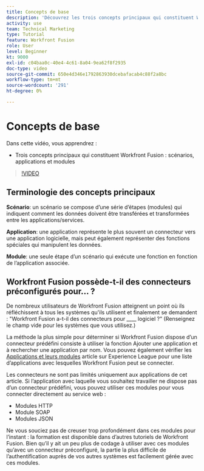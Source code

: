 ```yaml
---
title: Concepts de base
description: 'Découvrez les trois concepts principaux qui constituent Workfront Fusion : les scénarios, les applications et les modules dans [!DNL Adobe Workfront Fusion].'
activity: use
team: Technical Marketing
type: Tutorial
feature: Workfront Fusion
role: User
level: Beginner
kt: 9000
exl-id: c04baa0c-40e4-4c61-8a04-9ea62f8f2935
doc-type: video
source-git-commit: 650e4d346e1792863930dcebafacab4c88f2a8bc
workflow-type: tm+mt
source-wordcount: '291'
ht-degree: 0%

---
```


# Concepts de base

Dans cette vidéo, vous apprendrez :

* Trois concepts principaux qui constituent Workfront Fusion : scénarios, applications et modules

>[!VIDEO](https://video.tv.adobe.com/v/335260/?quality=12&learn=on)

## Terminologie des concepts principaux

**Scénario**: un scénario se compose d’une série d’étapes (modules) qui indiquent comment les données doivent être transférées et transformées entre les applications/services.

**Application**: une application représente le plus souvent un connecteur vers une application logicielle, mais peut également représenter des fonctions spéciales qui manipulent les données.

**Module**: une seule étape d’un scénario qui exécute une fonction en fonction de l’application associée.

## Workfront Fusion possède-t-il des connecteurs préconfigurés pour... ?

De nombreux utilisateurs de Workfront Fusion atteignent un point où ils réfléchissent à tous les systèmes qu&#39;ils utilisent et finalement se demandent : &quot;Workfront Fusion a-t-il des connecteurs pour ____ logiciel ?&quot; (Renseignez le champ vide pour les systèmes que vous utilisez.)

La méthode la plus simple pour déterminer si Workfront Fusion dispose d’un connecteur prédéfini consiste à utiliser la fonction Ajouter une application et à rechercher une application par nom. Vous pouvez également vérifier les [Applications et leurs modules](https://experienceleague.adobe.com/docs/workfront/using/adobe-workfront-fusion/fusion-apps-and-modules/apps-and-their-modules.html?lang=en) article sur Experience League pour une liste d’applications avec lesquelles Workfront Fusion peut se connecter.

Les connecteurs ne sont pas limités uniquement aux applications de cet article. Si l’application avec laquelle vous souhaitez travailler ne dispose pas d’un connecteur prédéfini, vous pouvez utiliser ces modules pour vous connecter directement au service web :

* Modules HTTP
* Module SOAP
* Modules JSON

Ne vous souciez pas de creuser trop profondément dans ces modules pour l’instant : la formation est disponible dans d’autres tutoriels de Workfront Fusion. Bien qu’il y ait un peu plus de codage à utiliser avec ces modules qu’avec un connecteur préconfiguré, la partie la plus difficile de l’authentification auprès de vos autres systèmes est facilement gérée avec ces modules.
